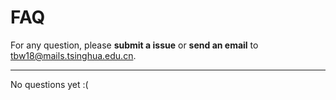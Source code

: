 # FAQ

For any question,  please **submit a issue** or **send an email** to tbw18@mails.tsinghua.edu.cn.

---

No questions yet :( 